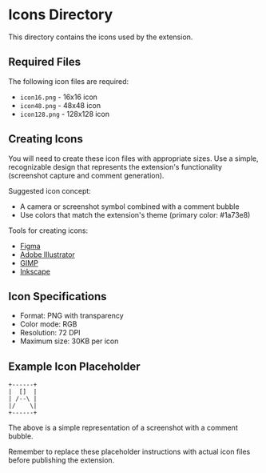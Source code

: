 # Icons Directory

This directory contains the icons used by the extension.

## Required Files

The following icon files are required:

- `icon16.png` - 16x16 icon
- `icon48.png` - 48x48 icon
- `icon128.png` - 128x128 icon

## Creating Icons

You will need to create these icon files with appropriate sizes. Use a simple, recognizable design that represents the extension's functionality (screenshot capture and comment generation).

Suggested icon concept:
- A camera or screenshot symbol combined with a comment bubble
- Use colors that match the extension's theme (primary color: #1a73e8)

Tools for creating icons:
- [Figma](https://www.figma.com/)
- [Adobe Illustrator](https://www.adobe.com/products/illustrator.html)
- [GIMP](https://www.gimp.org/)
- [Inkscape](https://inkscape.org/)

## Icon Specifications

- Format: PNG with transparency
- Color mode: RGB
- Resolution: 72 DPI
- Maximum size: 30KB per icon

## Example Icon Placeholder

```
+------+
|  []  |
| /--\ |
|/    \|
+------+
```

The above is a simple representation of a screenshot with a comment bubble.

Remember to replace these placeholder instructions with actual icon files before publishing the extension. 